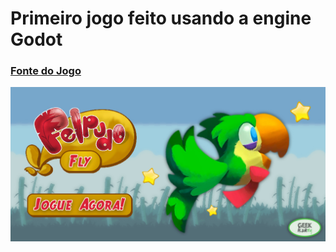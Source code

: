 # Primeiro jogo feito usando a engine Godot
### <a href=https://www.udemy.com/course/criacao-de-jogos-para-android-curso-completo/>Fonte do Jogo</a>
<img src="Felpudo-Fly/Capa-do-Game-Felpudo.jpg">
